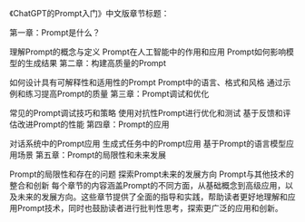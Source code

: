 《ChatGPT的Prompt入门》中文版章节标题：

第一章：Prompt是什么？

理解Prompt的概念与定义
Prompt在人工智能中的作用和应用
Prompt如何影响模型的生成结果
第二章：构建高质量的Prompt

如何设计具有可解释性和适用性的Prompt
Prompt中的语言、格式和风格
通过示例和练习提高Prompt的质量
第三章：Prompt调试和优化

常见的Prompt调试技巧和策略
使用对抗性Prompt进行优化和测试
基于反馈和评估改进Prompt的性能
第四章：Prompt的应用

对话系统中的Prompt应用
生成式任务中的Prompt应用
基于Prompt的语言模型应用场景
第五章：Prompt的局限性和未来发展

Prompt的局限性和存在的问题
探索Prompt未来的发展方向
Prompt与其他技术的整合和创新
每个章节的内容涵盖Prompt的不同方面，从基础概念到高级应用，以及未来的发展方向。这些章节提供了全面的指导和实践，帮助读者更好地理解和应用Prompt技术，同时也鼓励读者进行批判性思考，探索更广泛的应用和创新。
